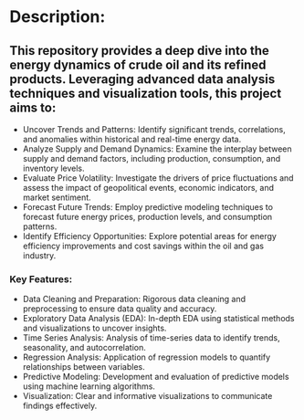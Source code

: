 # Description:

## This repository provides a deep dive into the energy dynamics of crude oil and its refined products. Leveraging advanced data analysis techniques and visualization tools, this project aims to:

- Uncover Trends and Patterns: Identify significant trends, correlations, and anomalies within historical and real-time energy data.
- Analyze Supply and Demand Dynamics: Examine the interplay between supply and demand factors, including production, consumption, and inventory levels.
- Evaluate Price Volatility: Investigate the drivers of price fluctuations and assess the impact of geopolitical events, economic indicators, and market sentiment.
- Forecast Future Trends: Employ predictive modeling techniques to forecast future energy prices, production levels, and consumption patterns.
- Identify Efficiency Opportunities: Explore potential areas for energy efficiency improvements and cost savings within the oil and gas industry.

### Key Features:

- Data Cleaning and Preparation: Rigorous data cleaning and preprocessing to ensure data quality and accuracy.
- Exploratory Data Analysis (EDA): In-depth EDA using statistical methods and visualizations to uncover insights.
- Time Series Analysis: Analysis of time-series data to identify trends, seasonality, and autocorrelation.
- Regression Analysis: Application of regression models to quantify relationships between variables.
- Predictive Modeling: Development and evaluation of predictive models using machine learning algorithms.
- Visualization: Clear and informative visualizations to communicate findings effectively.
